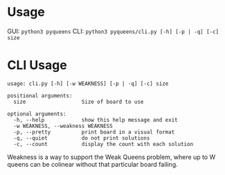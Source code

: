 # Usage
GUI: `python3 pyqueens` 
CLI: `python3 pyqueens/cli.py [-h] [-p | -q] [-c] size`

# CLI Usage
```
usage: cli.py [-h] [-w WEAKNESS] [-p | -q] [-c] size

positional arguments:
  size                  Size of board to use

optional arguments:
  -h, --help            show this help message and exit
  -w WEAKNESS, --weakness WEAKNESS
  -p, --pretty          print board in a visual format
  -q, --quiet           do not print solutions
  -c, --count           display the count with each solution
```
Weakness is a way to support the Weak Queens problem, where up to W queens can be colinear without
that particular board failing.